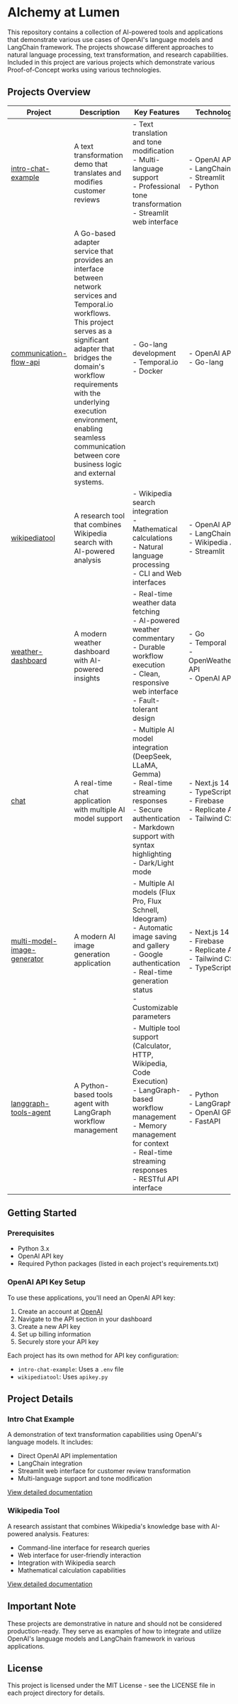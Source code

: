 # Alchemy at Lumen

This repository contains a collection of AI-powered tools and applications that demonstrate various use cases of OpenAI's language models and LangChain framework. The projects showcase different approaches to natural language processing, text transformation, and research capabilities. Included in this project are various projects which demonstrate various Proof-of-Concept works using various technologies.

## Projects Overview

| Project | Description | Key Features | Technologies |
|---------|-------------|--------------|--------------|
| [intro-chat-example](intro-chat-example/) | A text transformation demo that translates and modifies customer reviews | - Text translation and tone modification<br>- Multi-language support<br>- Professional tone transformation<br>- Streamlit web interface | - OpenAI API<br>- LangChain<br>- Streamlit<br>- Python |
| [communication-flow-api](communication-flow-api/) | A Go-based adapter service that provides an interface between network services and Temporal.io workflows. This project serves as a significant adapter that bridges the domain's workflow requirements with the underlying execution environment, enabling seamless communication between core business logic and external systems.| - Go-lang development<br>- Temporal.io<br>- Docker<br>| - OpenAI API<br>- Go-lang |
| [wikipediatool](wikipediatool/) | A research tool that combines Wikipedia search with AI-powered analysis | - Wikipedia search integration<br>- Mathematical calculations<br>- Natural language processing<br>- CLI and Web interfaces | - OpenAI API<br>- LangChain<br>- Wikipedia API<br>- Streamlit |
| [weather-dashboard](https://github.com/anp0p/weather-dashboard) | A modern weather dashboard with AI-powered insights | - Real-time weather data fetching<br>- AI-powered weather commentary<br>- Durable workflow execution<br>- Clean, responsive web interface<br>- Fault-tolerant design | - Go<br>- Temporal<br>- OpenWeatherMap API<br>- OpenAI API |
| [chat](https://github.com/anp0p/chat) | A real-time chat application with multiple AI model support | - Multiple AI model integration (DeepSeek, LLaMA, Gemma)<br>- Real-time streaming responses<br>- Secure authentication<br>- Markdown support with syntax highlighting<br>- Dark/Light mode | - Next.js 14<br>- TypeScript<br>- Firebase<br>- Replicate API<br>- Tailwind CSS |
| [multi-model-image-generator](https://github.com/popand/multi-model-image-generator) | A modern AI image generation application | - Multiple AI models (Flux Pro, Flux Schnell, Ideogram)<br>- Automatic image saving and gallery<br>- Google authentication<br>- Real-time generation status<br>- Customizable parameters | - Next.js 14<br>- Firebase<br>- Replicate API<br>- Tailwind CSS<br>- TypeScript |
| [langgraph-tools-agent](https://github.com/anp0p/langgraph-tools-agent) | A Python-based tools agent with LangGraph workflow management | - Multiple tool support (Calculator, HTTP, Wikipedia, Code Execution)<br>- LangGraph-based workflow management<br>- Memory management for context<br>- Real-time streaming responses<br>- RESTful API interface | - Python<br>- LangGraph<br>- OpenAI GPT-4<br>- FastAPI |

## Getting Started

### Prerequisites

- Python 3.x
- OpenAI API key
- Required Python packages (listed in each project's requirements.txt)

### OpenAI API Key Setup

To use these applications, you'll need an OpenAI API key:

1. Create an account at [OpenAI](https://openai.com)
2. Navigate to the API section in your dashboard
3. Create a new API key
4. Set up billing information
5. Securely store your API key

Each project has its own method for API key configuration:
- `intro-chat-example`: Uses a `.env` file
- `wikipediatool`: Uses `apikey.py`

## Project Details

### Intro Chat Example

A demonstration of text transformation capabilities using OpenAI's language models. It includes:
- Direct OpenAI API implementation
- LangChain integration
- Streamlit web interface for customer review transformation
- Multi-language support and tone modification

[View detailed documentation](intro-chat-example/README.md)

### Wikipedia Tool

A research assistant that combines Wikipedia's knowledge base with AI-powered analysis. Features:
- Command-line interface for research queries
- Web interface for user-friendly interaction
- Integration with Wikipedia search
- Mathematical calculation capabilities

[View detailed documentation](wikipediatool/README.md)

## Important Note

These projects are demonstrative in nature and should not be considered production-ready. They serve as examples of how to integrate and utilize OpenAI's language models and LangChain framework in various applications.

## License

This project is licensed under the MIT License - see the LICENSE file in each project directory for details. 